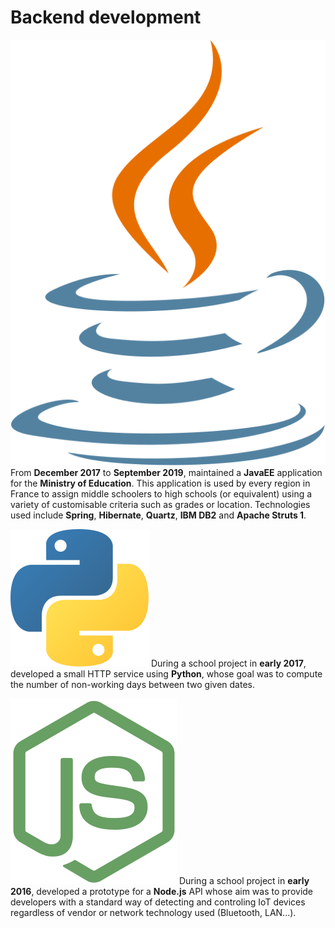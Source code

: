 # Backend development

![java][java]
From **December 2017** to **September 2019**, maintained a **JavaEE**
application for the **Ministry of Education**. This application is used by every
region in France to assign middle schoolers to high schools (or equivalent)
using a variety of customisable criteria such as grades or location.
Technologies used include **Spring**, **Hibernate**, **Quartz**, **IBM DB2** and
**Apache Struts 1**.

![python][python]
During a school project in **early 2017**, developed a small HTTP service using
**Python**, whose goal was to compute the number of non-working days between two
given dates.

![node][node]
During a school project in **early 2016**, developed a prototype for a
**Node.js** API whose aim was to provide developers with a standard way of
detecting and controling IoT devices regardless of vendor or network technology
used (Bluetooth, LAN...).

[java]: images/logos/java.svg
[python]: images/logos/python.svg
[node]: images/logos/node.svg
